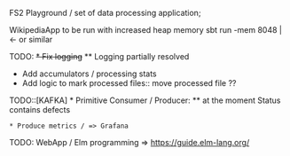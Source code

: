 FS2 Playground / set of data processing application;

WikipediaApp to be run with increased heap memory 
sbt run -mem 8048 | <- or similar  


TODO: 
  ~~* Fix logging~~
** Logging partially resolved

  * Add accumulators / processing stats
  * Add logic to mark processed files:: move processed file ??

TODO::[KAFKA] 
    * Primitive Consumer / Producer: 
    ** at the moment Status contains defects 

    * Produce metrics / => Grafana


TODO: WebApp / Elm programming => https://guide.elm-lang.org/